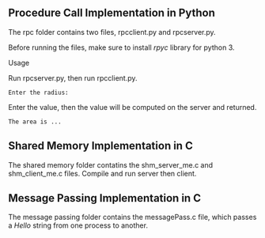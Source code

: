 Procedure Call Implementation in Python
---------------------------------------------------------------------------

The rpc folder contains two files, rpcclient.py and rpcserver.py.

Before running the files, make sure to install <i>rpyc</i> library for python 3.

Usage

Run rpcserver.py, then run rpcclient.py.

	Enter the radius:

Enter the value, then the value will be computed on the server and returned.

	The area is ...

Shared Memory Implementation in C
----------------------------------------------------------------------------
The shared memory folder contatins the shm_server_me.c and shm_client_me.c files. Compile and run server then client.

Message Passing Implementation in C
----------------------------------------------------------------------------
The message passing folder contains the messagePass.c file, which passes a <i>Hello</i> string from one process to another.
